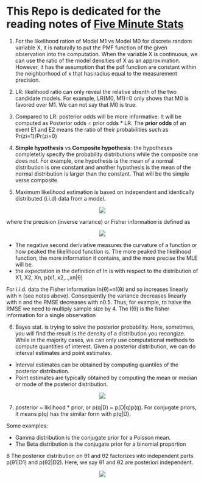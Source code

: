 # This Repo is dedicated for the reading notes of [Five Minute Stats](https://stephens999.github.io/fiveMinuteStats/)


1. For the likelihood ration of Model M1 vs Model M0 for discrete random variable X, it is naturally to put the PMF function of the given observation into the computation. When the variable X is continuous, we can use the ratio of the model densities of X as an approximation. However, it has the assumption that the pdf function are constant within the neighborhood of x that has radius equal to the measurement precision. 

2. LR: likelihood ratio can only reveal the relative strenth of the two candidate models. For example, LR(M0, M1)=0 only shows that M0 is favored over M1. We can not say that M0 is true.

3. Compared to LR: posterior odds will be more informative. It will be computed as Posterior odds = prior odds * LR. The **prior odds** of an event E1 and E2 means the ratio of their probabilities such as Pr(zi=1)/Pr(zi=0)

4. **Simple hypothesis** vs **Composite hypothesis**:  the hypotheses completetly specify the probability distributions while the composite one does not. For example, one hypothesis is the mean of a normal distribution is one constant and another hypothesis is the mean of the normal distribution is larger than the constant. That will be the simple verse composite.

5. Maximum likelihood estimation is based on independent and identically distributed (i.i.d) data from a model.
<p align="center">
<img src="https://render.githubusercontent.com/render/math?math=\theta \sim N(\theta_0, I_n(\theta_0)^{-1}">
 </p>
where the precision (inverse variance) or Fisher information is defined as 
<p align="center">
<img src="https://render.githubusercontent.com/render/math?math=I_n(\theta_0)=E_{\theta_0}[-\frac{d^2}{d\theta^2}l(\theta,X_1,..,X_n)]">
  </p>

* The negative second deriviative measures the curvature of a function or how peaked the likelihood function is. The more peaked the likelihood function, the more information it contains, and the more precise the MLE will be. 
* the expectation in the definition of In is with respect to the distribution of X1, X2, Xn, p(x1, x2,..,xn|θ)

For i.i.d. data the Fisher information In(θ)=nI(θ) and so increases linearly with n (see notes above). Consequently the variance decreases linearly with n and the RMSE decreases with n0.5. Thus, for example, to halve the RMSE we need to multiply sample size by 4. The I(θ) is the fisher information for a single observation

6. Bayes stat. is trying to solve the posterior probability.  Here, sometimes, you will find the result is the density of a distribution you recongize. While in the majority cases, we can only use computational methods to compute quantities of interest. Given a posterior distribution,  we can do interval estimates and point estimates. 

* Interval estimates can be obtained by computing quantiles of the posterior distribution.
* Point estimates are typically obtained by computing the mean or median or mode of the posterior distribution. 

<p align="center">
<img src="https://render.githubusercontent.com/render/math?math=\int\theta{p(\theta|x)}d\theta">
  </p>

7. posterior ~ liklihood * prior, or p(q|D) ~ p(D|q)p(q).  For conjugate priors, it means p(q) has the similar form with p(q|D). 

Some examples: 
* Gamma distribution is the conjugate prior for a Poisson mean.
* The Beta distribution is the conjugate prior for a binomial proportion

8 The posterior distribution on θ1 and θ2 factorizes into independent parts p(θ1|D1) and p(θ2|D2). Here, we say θ1 and θ2 are posteriori independent. 

<p align="center">
<img src="https://render.githubusercontent.com/render/math?math=p(\theta_1,\theta_2|D_1, D_2) \sim  p(D_1|\theta_1)p(\theta_1)p(D_2|\theta_2)p(\theta_2)">
  </p>
